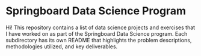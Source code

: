 # Springboard Data Science Program
Hi! This repository contains a list of data science projects and exercises that I have worked on as part of the Springboard Data Science program. Each subdirectory has its own README that highlights the problem descriptions, methodologies utilized, and key deliverables.
